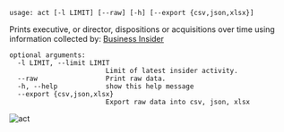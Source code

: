 ```
usage: act [-l LIMIT] [--raw] [-h] [--export {csv,json,xlsx}]
```

Prints executive, or director, dispositions or acquisitions over time using information collected by: [Business Insider](https://markets.businessinsider.com/stocks)

```
optional arguments:
  -l LIMIT, --limit LIMIT
                        Limit of latest insider activity.
  --raw                 Print raw data.
  -h, --help            show this help message
  --export {csv,json,xlsx}
                        Export raw data into csv, json, xlsx
```

![act](https://user-images.githubusercontent.com/46355364/154267227-6116e314-9186-4566-a977-01f85a99646f.png)
